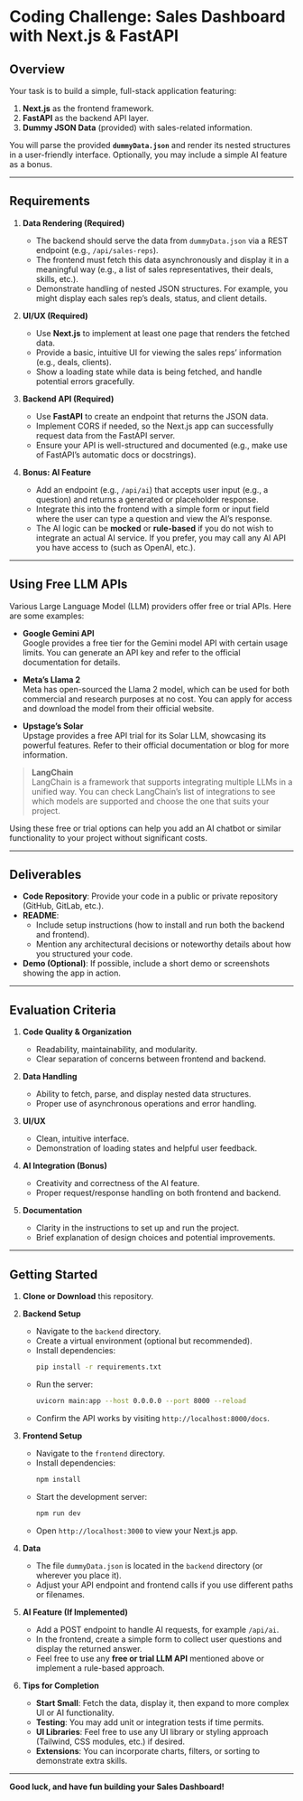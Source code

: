 # Coding Challenge: Sales Dashboard with Next.js & FastAPI

## Overview
Your task is to build a simple, full-stack application featuring:
1. **Next.js** as the frontend framework.
2. **FastAPI** as the backend API layer.
3. **Dummy JSON Data** (provided) with sales-related information.

You will parse the provided **`dummyData.json`** and render its nested structures in a user-friendly interface. Optionally, you may include a simple AI feature as a bonus.

---

## Requirements

1. **Data Rendering (Required)**
   - The backend should serve the data from `dummyData.json` via a REST endpoint (e.g., `/api/sales-reps`).
   - The frontend must fetch this data asynchronously and display it in a meaningful way (e.g., a list of sales representatives, their deals, skills, etc.).
   - Demonstrate handling of nested JSON structures. For example, you might display each sales rep’s deals, status, and client details.

2. **UI/UX (Required)**
   - Use **Next.js** to implement at least one page that renders the fetched data.
   - Provide a basic, intuitive UI for viewing the sales reps’ information (e.g., deals, clients).
   - Show a loading state while data is being fetched, and handle potential errors gracefully.

3. **Backend API (Required)**
   - Use **FastAPI** to create an endpoint that returns the JSON data.
   - Implement CORS if needed, so the Next.js app can successfully request data from the FastAPI server.
   - Ensure your API is well-structured and documented (e.g., make use of FastAPI’s automatic docs or docstrings).

4. **Bonus: AI Feature**
   - Add an endpoint (e.g., `/api/ai`) that accepts user input (e.g., a question) and returns a generated or placeholder response.
   - Integrate this into the frontend with a simple form or input field where the user can type a question and view the AI’s response.
   - The AI logic can be **mocked** or **rule-based** if you do not wish to integrate an actual AI service. If you prefer, you may call any AI API you have access to (such as OpenAI, etc.).

---

## Using Free LLM APIs

Various Large Language Model (LLM) providers offer free or trial APIs. Here are some examples:

- **Google Gemini API**  
  Google provides a free tier for the Gemini model API with certain usage limits. You can generate an API key and refer to the official documentation for details.

- **Meta’s Llama 2**  
  Meta has open-sourced the Llama 2 model, which can be used for both commercial and research purposes at no cost. You can apply for access and download the model from their official website.

- **Upstage’s Solar**  
  Upstage provides a free API trial for its Solar LLM, showcasing its powerful features. Refer to their official documentation or blog for more information.

> **LangChain**  
> LangChain is a framework that supports integrating multiple LLMs in a unified way. You can check LangChain’s list of integrations to see which models are supported and choose the one that suits your project.

Using these free or trial options can help you add an AI chatbot or similar functionality to your project without significant costs.

---

## Deliverables

- **Code Repository**: Provide your code in a public or private repository (GitHub, GitLab, etc.).  
- **README**:  
  - Include setup instructions (how to install and run both the backend and frontend).
  - Mention any architectural decisions or noteworthy details about how you structured your code.
- **Demo (Optional)**: If possible, include a short demo or screenshots showing the app in action.

---

## Evaluation Criteria

1. **Code Quality & Organization**  
   - Readability, maintainability, and modularity.  
   - Clear separation of concerns between frontend and backend.

2. **Data Handling**  
   - Ability to fetch, parse, and display nested data structures.  
   - Proper use of asynchronous operations and error handling.

3. **UI/UX**  
   - Clean, intuitive interface.  
   - Demonstration of loading states and helpful user feedback.

4. **AI Integration (Bonus)**  
   - Creativity and correctness of the AI feature.  
   - Proper request/response handling on both frontend and backend.

5. **Documentation**  
   - Clarity in the instructions to set up and run the project.  
   - Brief explanation of design choices and potential improvements.

---

## Getting Started

1. **Clone or Download** this repository.
2. **Backend Setup**  
   - Navigate to the `backend` directory.  
   - Create a virtual environment (optional but recommended).  
   - Install dependencies:  
     ```bash
     pip install -r requirements.txt
     ```  
   - Run the server:  
     ```bash
     uvicorn main:app --host 0.0.0.0 --port 8000 --reload
     ```  
   - Confirm the API works by visiting `http://localhost:8000/docs`.

3. **Frontend Setup**  
   - Navigate to the `frontend` directory.  
   - Install dependencies:  
     ```bash
     npm install
     ```  
   - Start the development server:  
     ```bash
     npm run dev
     ```  
   - Open `http://localhost:3000` to view your Next.js app.

4. **Data**  
   - The file `dummyData.json` is located in the `backend` directory (or wherever you place it).
   - Adjust your API endpoint and frontend calls if you use different paths or filenames.

5. **AI Feature (If Implemented)**  
   - Add a POST endpoint to handle AI requests, for example `/api/ai`.  
   - In the frontend, create a simple form to collect user questions and display the returned answer.
   - Feel free to use any **free or trial LLM API** mentioned above or implement a rule-based approach.

6. **Tips for Completion**
   - **Start Small**: Fetch the data, display it, then expand to more complex UI or AI functionality.
   - **Testing**: You may add unit or integration tests if time permits.
   - **UI Libraries**: Feel free to use any UI library or styling approach (Tailwind, CSS modules, etc.) if desired.
   - **Extensions**: You can incorporate charts, filters, or sorting to demonstrate extra skills.

---

**Good luck, and have fun building your Sales Dashboard!**
